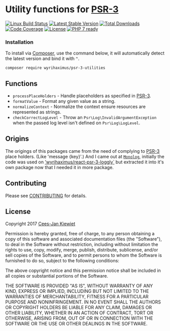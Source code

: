 # Utility functions for [PSR-3](http://www.php-fig.org/psr/psr-3/)

[![Linux Build Status](https://travis-ci.org/WyriHaximus/php-psr-3-utilities.png)](https://travis-ci.org/WyriHaximus/php-psr-3-utilities)
[![Latest Stable Version](https://poser.pugx.org/WyriHaximus/psr-3-utilities/v/stable.png)](https://packagist.org/packages/WyriHaximus/psr-3-utilities)
[![Total Downloads](https://poser.pugx.org/WyriHaximus/psr-3-utilities/downloads.png)](https://packagist.org/packages/WyriHaximus/psr-3-utilities/stats)
[![Code Coverage](https://scrutinizer-ci.com/g/WyriHaximus/php-psr-3-utilities/badges/coverage.png?b=master)](https://scrutinizer-ci.com/g/WyriHaximus/php-psr-3-utilities/?branch=master)
[![License](https://poser.pugx.org/WyriHaximus/psr-3-utilities/license.png)](https://packagist.org/packages/wyrihaximus/psr-3-utilities)
[![PHP 7 ready](http://php7ready.timesplinter.ch/WyriHaximus/php-psr-3-utilities/badge.svg)](https://travis-ci.org/WyriHaximus/php-psr-3-utilities)

### Installation ###

To install via [Composer](http://getcomposer.org/), use the command below, it will automatically detect the latest version and bind it with `^`.

```
composer require wyrihaximus/psr-3-utilities 
```

## Functions ##

* `processPlaceHolders` - Handle placeholders as specified in [PSR-3](http://www.php-fig.org/psr/psr-3/).
* `formatValue` - Format any given value as a string.
* `normalizeContext` - Normalize the context ensure resources are represented as strings.
* `checkCorrectLogLevel` - Throw an `Psr\Log\InvalidArgumentException` when the passed log level isn't defined on `Psr\Log\LogLevel`.

## Origins ##

The origings of this packages came from the need of complying to [PSR-3](http://www.php-fig.org/psr/psr-3/) place holders. (Like 'message {key}'.) And I came out at [`Monolog`](https://github.com/Seldaek/monolog/blob/6e6586257d9fb231bf039563632e626cdef594e5/src/Monolog/Processor/PsrLogMessageProcessor.php), initially the code was used on ['wyrihaximus/react-psr-3-loggly`](https://github.com/WyriHaximus/reactphp-psr-3-loggly) but extracted it into it's own package now that I needed it in more package.

## Contributing ##

Please see [CONTRIBUTING](CONTRIBUTING.md) for details.

## License ##

Copyright 2017 [Cees-Jan Kiewiet](http://wyrihaximus.net/)

Permission is hereby granted, free of charge, to any person
obtaining a copy of this software and associated documentation
files (the "Software"), to deal in the Software without
restriction, including without limitation the rights to use,
copy, modify, merge, publish, distribute, sublicense, and/or sell
copies of the Software, and to permit persons to whom the
Software is furnished to do so, subject to the following
conditions:

The above copyright notice and this permission notice shall be
included in all copies or substantial portions of the Software.

THE SOFTWARE IS PROVIDED "AS IS", WITHOUT WARRANTY OF ANY KIND,
EXPRESS OR IMPLIED, INCLUDING BUT NOT LIMITED TO THE WARRANTIES
OF MERCHANTABILITY, FITNESS FOR A PARTICULAR PURPOSE AND
NONINFRINGEMENT. IN NO EVENT SHALL THE AUTHORS OR COPYRIGHT
HOLDERS BE LIABLE FOR ANY CLAIM, DAMAGES OR OTHER LIABILITY,
WHETHER IN AN ACTION OF CONTRACT, TORT OR OTHERWISE, ARISING
FROM, OUT OF OR IN CONNECTION WITH THE SOFTWARE OR THE USE OR
OTHER DEALINGS IN THE SOFTWARE.
